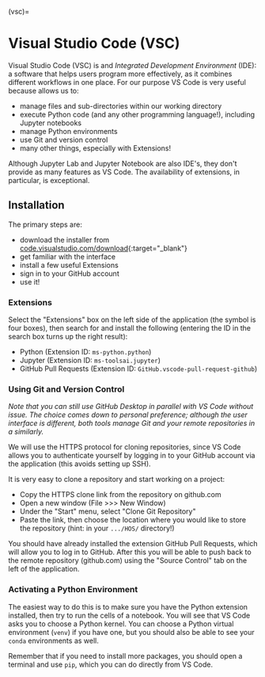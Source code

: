 (vsc)=
# Visual Studio Code (VSC)

Visual Studio Code (VSC) is and _Integrated Development Environment_ (IDE): a software that helps users program more effectively, as it combines different workflows in one place. For our purpose VS Code is very useful because allows us to:
- manage files and sub-directories within our working directory
- execute Python code (and any other programming language!), including Jupyter notebooks
- manage Python environments
- use Git and version control
- many other things, especially with Extensions!

Although Jupyter Lab and Jupyter Notebook are also IDE's, they don't provide as many features as VS Code. The availability of extensions, in particular, is exceptional. 

## Installation

The primary steps are:
- download the installer from [code.visualstudio.com/download](https://code.visualstudio.com/download){:target="_blank"}
- get familiar with the interface
- install a few useful Extensions
- sign in to your GitHub account
- use it!

### Extensions

Select the "Extensions" box on the left side of the application (the symbol is four boxes), then search for and install the following (entering the ID in the search box turns up the right result):
- Python (Extension ID: `ms-python.python`)
- Jupyter (Extension ID: `ms-toolsai.jupyter`)
- GitHub Pull Requests (Extension ID: `GitHub.vscode-pull-request-github`)

### Using Git and Version Control

_Note that you can still use GitHub Desktop in parallel with VS Code without issue. The choice comes down to personal preference; although the user interface is different, both tools manage Git and your remote repositories in a similarly._

We will use the HTTPS protocol for cloning repositories, since VS Code allows you to authenticate yourself by logging in to your GitHub account via the application (this avoids setting up SSH).

It is very easy to clone a repository and start working on a project:
- Copy the HTTPS clone link from the repository on github.com
- Open a new window (File >>> New Window)
- Under the "Start" menu, select "Clone Git Repository"
- Paste the link, then choose the location where you would like to store the repository (hint: in your `.../HOS/` directory!)

You should have already installed the extension GitHub Pull Requests, which will allow you to log in to GitHub. After this you will be able to push back to the remote repository (github.com) using the "Source Control" tab on the left of the application.

### Activating a Python Environment

The easiest way to do this is to make sure you have the Python extension installed, then try to run the cells of a notebook. You will see that VS Code asks you to choose a Python kernel. You can choose a Python virtual environment (`venv`) if you have one, but you should also be able to see your `conda` environments as well.

Remember that if you need to install more packages, you should open a terminal and use `pip`, which you can do directly from VS Code.